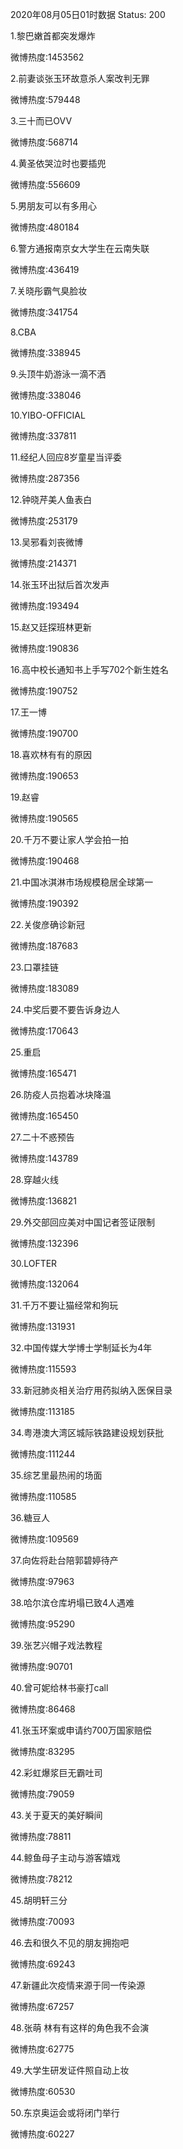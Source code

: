 2020年08月05日01时数据
Status: 200

1.黎巴嫩首都突发爆炸

微博热度:1453562

2.前妻谈张玉环故意杀人案改判无罪

微博热度:579448

3.三十而已OVV

微博热度:568714

4.黄圣依哭泣时也要插兜

微博热度:556609

5.男朋友可以有多用心

微博热度:480184

6.警方通报南京女大学生在云南失联

微博热度:436419

7.关晓彤霸气臭脸妆

微博热度:341754

8.CBA

微博热度:338945

9.头顶牛奶游泳一滴不洒

微博热度:338046

10.YIBO-OFFICIAL

微博热度:337811

11.经纪人回应8岁童星当评委

微博热度:287356

12.钟晓芹美人鱼表白

微博热度:253179

13.吴邪看刘丧微博

微博热度:214371

14.张玉环出狱后首次发声

微博热度:193494

15.赵又廷探班林更新

微博热度:190836

16.高中校长通知书上手写702个新生姓名

微博热度:190752

17.王一博

微博热度:190700

18.喜欢林有有的原因

微博热度:190653

19.赵睿

微博热度:190565

20.千万不要让家人学会拍一拍

微博热度:190468

21.中国冰淇淋市场规模稳居全球第一

微博热度:190392

22.关俊彦确诊新冠

微博热度:187683

23.口罩挂链

微博热度:183089

24.中奖后要不要告诉身边人

微博热度:170643

25.重启

微博热度:165471

26.防疫人员抱着冰块降温

微博热度:165450

27.二十不惑预告

微博热度:143789

28.穿越火线

微博热度:136821

29.外交部回应美对中国记者签证限制

微博热度:132396

30.LOFTER

微博热度:132064

31.千万不要让猫经常和狗玩

微博热度:131931

32.中国传媒大学博士学制延长为4年

微博热度:115593

33.新冠肺炎相关治疗用药拟纳入医保目录

微博热度:113185

34.粤港澳大湾区城际铁路建设规划获批

微博热度:111244

35.综艺里最热闹的场面

微博热度:110585

36.糖豆人

微博热度:109569

37.向佐将赴台陪郭碧婷待产

微博热度:97963

38.哈尔滨仓库坍塌已致4人遇难

微博热度:95290

39.张艺兴帽子戏法教程

微博热度:90701

40.曾可妮给林书豪打call

微博热度:86468

41.张玉环案或申请约700万国家赔偿

微博热度:83295

42.彩虹爆浆巨无霸吐司

微博热度:79059

43.关于夏天的美好瞬间

微博热度:78811

44.鲸鱼母子主动与游客嬉戏

微博热度:78212

45.胡明轩三分

微博热度:70093

46.去和很久不见的朋友拥抱吧

微博热度:69243

47.新疆此次疫情来源于同一传染源

微博热度:67257

48.张萌 林有有这样的角色我不会演

微博热度:62775

49.大学生研发证件照自动上妆

微博热度:60530

50.东京奥运会或将闭门举行

微博热度:60227

